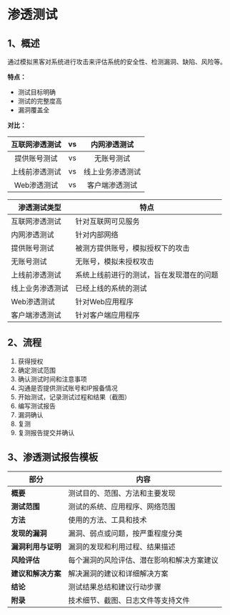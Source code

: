 # 渗透测试

## 1、概述

通过模拟黑客对系统进行攻击来评估系统的安全性、检测漏洞、缺陷、风险等。

**特点：** 

- 测试目标明确
- 测试的完整度高
- 漏洞覆盖全

**对比：** 

| 互联网渗透测试 |  vs  |   内网渗透测试   |
| :------------: | :--: | :--------------: |
|  提供账号测试  |  vs  |    无账号测试    |
| 上线前渗透测试 |  vs  | 线上业务渗透测试 |
|  Web渗透测试   |  vs  |  客户端渗透测试  |

| 渗透测试类型     | 特点                                     |
| ---------------- | ---------------------------------------- |
| 互联网渗透测试   | 针对互联网可见服务                       |
| 内网渗透测试     | 针对内部网络                             |
| 提供账号测试     | 被测方提供账号，模拟授权下的攻击         |
| 无账号测试       | 无账号，模拟未授权攻击                   |
| 上线前渗透测试   | 系统上线前进行的测试，旨在发现潜在的问题 |
| 线上业务渗透测试 | 已经上线的系统的测试                     |
| Web渗透测试      | 针对Web应用程序                          |
| 客户端渗透测试   | 针对客户端应用程序                       |

## 2、流程

1. 获得授权
2. 确定测试范围
3. 确认测试时间和注意事项
4. 沟通是否提供测试账号和IP报备情况
5. 开始测试，记录测试过程和结果（截图）
6. 编写测试报告
7. 漏洞确认
8. 复测
9. 复测报告提交并确认

## 3、渗透测试报告模板

| 部分               | 内容                                       |
| ------------------ | ------------------------------------------ |
| **概要**           | 测试目的、范围、方法和主要发现             |
| **测试范围**       | 测试的系统、应用程序、网络范围             |
| **方法**           | 使用的方法、工具和技术                     |
| **发现的漏洞**     | 漏洞、弱点或问题，按严重程度分类           |
| **漏洞利用与证明** | 漏洞的发现和利用过程、结果描述             |
| **风险评估**       | 每个漏洞的风险评估、潜在影响和解决方案建议 |
| **建议和解决方案** | 解决漏洞的建议和详细解决方案               |
| **结论**           | 测试结果总结和建议行动步骤                 |
| **附录**           | 技术细节、截图、日志文件等支持文件         |
